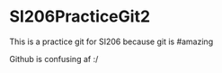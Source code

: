 # SI206PracticeGit2
This is a practice git for SI206 because git is #amazing

Github is confusing af :/